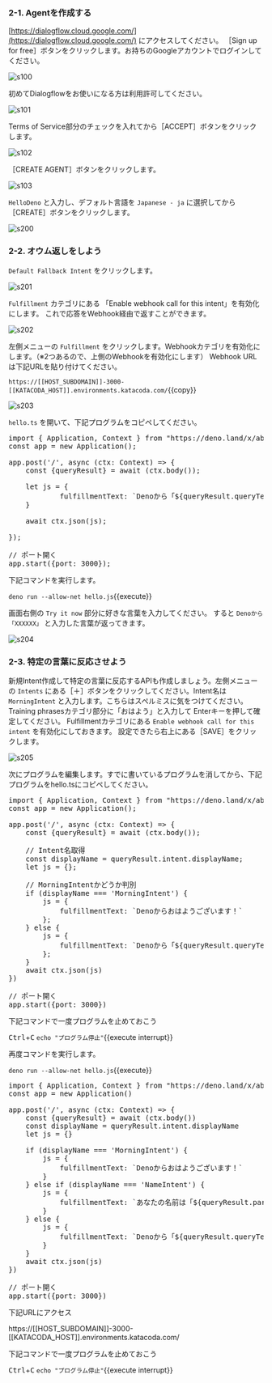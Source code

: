 ### 2-1. Agentを作成する

[https://dialogflow.cloud.google.com/](https://dialogflow.cloud.google.com/) にアクセスしてください。
［Sign up for free］ボタンをクリックします。お持ちのGoogleアカウントでログインしてください。

![s100](https://raw.githubusercontent.com/gaomar/katacoda-scenarios/master/dialoflow-linebot-playground/images/s100.png)

初めてDialogflowをお使いになる方は利用許可してください。

![s101](https://raw.githubusercontent.com/gaomar/katacoda-scenarios/master/dialoflow-linebot-playground/images/s101.png)

Terms of Service部分のチェックを入れてから［ACCEPT］ボタンをクリックします。

![s102](https://raw.githubusercontent.com/gaomar/katacoda-scenarios/master/dialoflow-linebot-playground/images/s102.png)

［CREATE AGENT］ボタンをクリックします。

![s103](https://raw.githubusercontent.com/gaomar/katacoda-scenarios/master/dialoflow-linebot-playground/images/s103.png)

`HelloDeno` と入力し、デフォルト言語を `Japanese - ja` に選択してから［CREATE］ボタンをクリックします。

![s200](https://raw.githubusercontent.com/gaomar/katacoda-scenarios/master/deno-dialogflow-handson-playground/images/s200.png)

### 2-2. オウム返しをしよう
`Default Fallback Intent` をクリックします。

![s201](https://raw.githubusercontent.com/gaomar/katacoda-scenarios/master/deno-dialogflow-handson-playground/images/s201.png)

 `Fulfillment` カテゴリにある 「Enable webhook call for this intent」を有効化にします。
これで応答をWebhook経由で返すことができます。

![s202](https://raw.githubusercontent.com/gaomar/katacoda-scenarios/master/deno-dialogflow-handson-playground/images/s202.png)

左側メニューの `Fulfillment` をクリックします。Webhookカテゴリを有効化にします。（※2つあるので、上側のWebhookを有効化にします）
Webhook URLは下記URLを貼り付けてください。

`https://[[HOST_SUBDOMAIN]]-3000-[[KATACODA_HOST]].environments.katacoda.com/`{{copy}}

![s203](https://raw.githubusercontent.com/gaomar/katacoda-scenarios/master/deno-dialogflow-handson-playground/images/s203.png)

`hello.ts` を開いて、下記プログラムをコピペしてください。

<pre class="file" data-target="clipboard">
import { Application, Context } from "https://deno.land/x/abc@v1.0.0-rc10/mod.ts";
const app = new Application();

app.post('/', async (ctx: Context) => {
    const {queryResult} = await (ctx.body());

    let js = {
            fulfillmentText: `Denoから「${queryResult.queryText}」`
    }

    await ctx.json(js);

});

// ポート開く
app.start({port: 3000});
</pre>

下記コマンドを実行します。

`deno run --allow-net hello.js`{{execute}}

画面右側の `Try it now` 部分に好きな言葉を入力してください。
すると `Denoから「XXXXXX」` と入力した言葉が返ってきます。

![s204](https://raw.githubusercontent.com/gaomar/katacoda-scenarios/master/deno-dialogflow-handson-playground/images/s204.png)

### 2-3. 特定の言葉に反応させよう
新規Intent作成して特定の言葉に反応するAPIも作成しましょう。左側メニューの `Intents` にある［＋］ボタンをクリックしてください。Intent名は `MorningIntent` と入力します。こちらはスペルミスに気をつけてください。 Training phrasesカテゴリ部分に「おはよう」と入力して Enterキーを押して確定してください。
Fulfillmentカテゴリにある `Enable webhook call for this intent` を有効化にしておきます。
設定できたら右上にある［SAVE］をクリックします。

![s205](https://raw.githubusercontent.com/gaomar/katacoda-scenarios/master/deno-dialogflow-handson-playground/images/s205.png)

次にプログラムを編集します。すでに書いているプログラムを消してから、下記プログラムをhello.tsにコピペしてください。

<pre class="file" data-target="clipboard">
import { Application, Context } from "https://deno.land/x/abc@v1.0.0-rc10/mod.ts";
const app = new Application();

app.post('/', async (ctx: Context) => {
    const {queryResult} = await (ctx.body());

    // Intent名取得
    const displayName = queryResult.intent.displayName;
    let js = {};

    // MorningIntentかどうか判別
    if (displayName === 'MorningIntent') {
        js = {
            fulfillmentText: `Denoからおはようございます！`
        };
    } else {
        js = {
            fulfillmentText: `Denoから「${queryResult.queryText}」`
        };
    }
    await ctx.json(js)
})

// ポート開く
app.start({port: 3000})
</pre>

下記コマンドで一度プログラムを止めておこう

<kbd>Ctrl</kbd>+<kbd>C</kbd>
`echo "プログラム停止"`{{execute interrupt}}

再度コマンドを実行します。

`deno run --allow-net hello.js`{{execute}}

<pre class="file" data-target="clipboard">
import { Application, Context } from "https://deno.land/x/abc@v1.0.0-rc10/mod.ts"
const app = new Application()

app.post('/', async (ctx: Context) => {
    const {queryResult} = await (ctx.body())
    const displayName = queryResult.intent.displayName
    let js = {}

    if (displayName === 'MorningIntent') {
        js = {
            fulfillmentText: `Denoからおはようございます！`
        }
    } else if (displayName === 'NameIntent') {
        js = {
            fulfillmentText: `あなたの名前は「${queryResult.parameters.name}」ですね！`
        }
    } else {
        js = {
            fulfillmentText: `Denoから「${queryResult.queryText}」`
        }    
    }
    await ctx.json(js)
})

// ポート開く
app.start({port: 3000})
</pre>


下記URLにアクセス

https://[[HOST_SUBDOMAIN]]-3000-[[KATACODA_HOST]].environments.katacoda.com/

下記コマンドで一度プログラムを止めておこう

<kbd>Ctrl</kbd>+<kbd>C</kbd>
`echo "プログラム停止"`{{execute interrupt}}
